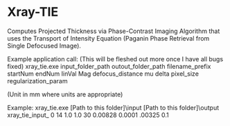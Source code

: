 Xray-TIE
========

Computes Projected Thickness via Phase-Contrast Imaging Algorithm that uses the Transport of Intensity Equation (Paganin Phase Retrieval from Single Defocused Image).

Example application call: (This will be fleshed out more once I have all bugs fixed)
xray_tie.exe input_folder_path outout_folder_path filename_prefix startNum endNum IinVal Mag defocus_distance mu delta pixel_size regularization_param

(Unit in mm where units are appropriate)

Example:
xray_tie.exe [Path to this folder]\input [Path to this folder]\output xray_tie_input_ 0 14 1.0 1.0 30 0.00828 0.0001 .00325 0.1

